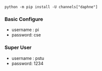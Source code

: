 


```
python -m pip install -U channels["daphne"]
```


### Basic Configure
* username : pi
* password: cse

### Super User
* username : pstu
* password: 1234